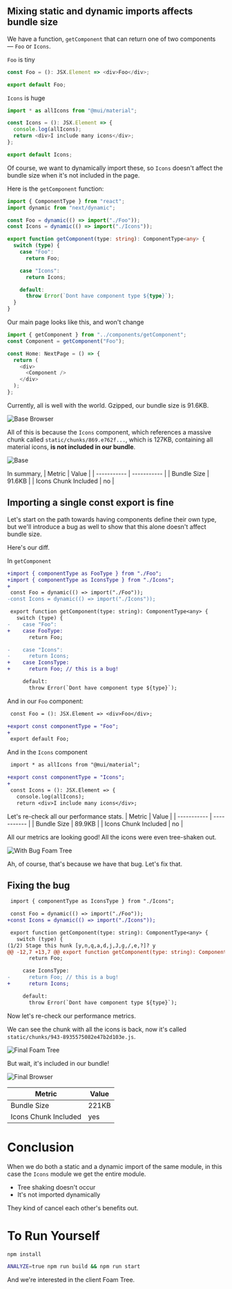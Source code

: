 ## Mixing static and dynamic imports affects bundle size

We have a function, `getComponent` that can return one of two components — `Foo` or `Icons`.

`Foo` is tiny
```typescript
const Foo = (): JSX.Element => <div>Foo</div>;

export default Foo;

```
`Icons` is huge
```typescript
import * as allIcons from "@mui/material";

const Icons = (): JSX.Element => {
  console.log(allIcons);
  return <div>I include many icons</div>;
};

export default Icons;
```

Of course, we want to dynamically import these, so `Icons` doesn't affect the bundle size when it's not included in the page.

Here is the `getComponent` function:
```typescript
import { ComponentType } from "react";
import dynamic from "next/dynamic";

const Foo = dynamic(() => import("./Foo"));
const Icons = dynamic(() => import("./Icons"));

export function getComponent(type: string): ComponentType<any> {
  switch (type) {
    case "Foo":
      return Foo;

    case "Icons":
      return Icons;

    default:
      throw Error(`Dont have component type ${type}`);
  }
}
```

Our main page looks like this, and won't change
```typescript
import { getComponent } from "../components/getComponent";
const Component = getComponent("Foo");

const Home: NextPage = () => {
  return (
    <div>
      <Component />
    </div>
  );
};
```

Currently, all is well with the world. Gzipped, our bundle size is 91.6KB.

![Base Browser](/demo-images/base-browser.png)

All of this is because the `Icons` component, which references a massive chunk called
`static/chunks/869.e762f...`, which is 127KB, containing all material icons, **is not included in our bundle**.

![Base](/demo-images/base.png)

In summary,
| Metric               | Value       |
| -----------          | ----------- |
| Bundle Size          | 91.6KB      |
| Icons Chunk Included | no          |

## Importing a single const export is fine
Let's start on the path towards having components define their own type, but we'll introduce a
bug as well to show that this alone doesn't affect bundle size.

Here's our diff.

In `getComponent`
```diff
+import { componentType as FooType } from "./Foo";
+import { componentType as IconsType } from "./Icons";
+
 const Foo = dynamic(() => import("./Foo"));
-const Icons = dynamic(() => import("./Icons"));

 export function getComponent(type: string): ComponentType<any> {
   switch (type) {
-    case "Foo":
+    case FooType:
       return Foo;

-    case "Icons":
-      return Icons;
+    case IconsType:
+      return Foo; // this is a bug!

     default:
       throw Error(`Dont have component type ${type}`);
```

And in our `Foo` component:
```diff
 const Foo = (): JSX.Element => <div>Foo</div>;

+export const componentType = "Foo";
+
 export default Foo;
```

And in the `Icons` component
```diff
 import * as allIcons from "@mui/material";

+export const componentType = "Icons";
+
 const Icons = (): JSX.Element => {
   console.log(allIcons);
   return <div>I include many icons</div>;
```

Let's re-check all our performance stats.
| Metric               | Value       |
| -----------          | ----------- |
| Bundle Size          | 89.9KB      |
| Icons Chunk Included | no          |

All our metrics are looking good! All the icons were even tree-shaken out.

![With Bug Foam Tree](/demo-images/with-bug-foam-tree.png)

Ah, of course, that's because we have that bug. Let's fix that.

## Fixing the bug

```diff
 import { componentType as IconsType } from "./Icons";

 const Foo = dynamic(() => import("./Foo"));
+const Icons = dynamic(() => import("./Icons"));

 export function getComponent(type: string): ComponentType<any> {
   switch (type) {
(1/2) Stage this hunk [y,n,q,a,d,j,J,g,/,e,?]? y
@@ -12,7 +13,7 @@ export function getComponent(type: string): ComponentType<any> {
       return Foo;

     case IconsType:
-      return Foo; // this is a bug!
+      return Icons;

     default:
       throw Error(`Dont have component type ${type}`);
```

Now let's re-check our performance metrics.

We can see the chunk with all the icons is back, now it's called
`static/chunks/943-8935575082e47b2d103e.js`.

![Final Foam Tree](/demo-images/final-foam-tree.png)

But wait, it's included in our bundle!

![Final Browser](/demo-images/final-browser.png)

| Metric               | Value       |
| -----------          | ----------- |
| Bundle Size          | 221KB       |
| Icons Chunk Included | yes         |


# Conclusion
When we do both a static and a dynamic import of the same module, in this case the `Icons` module
we get the entire module.
- Tree shaking doesn't occur
- It's not imported dynamically

They kind of cancel each other's benefits out.

# To Run Yourself
```bash
npm install

ANALYZE=true npm run build && npm run start
```

And we're interested in the client Foam Tree.